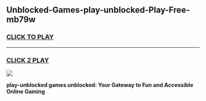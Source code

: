 
## Unblocked-Games-play-unblocked-Play-Free-mb79w
<h3>
<a href="https://premium76.site?title=play-unblocked&ref=10A">CLICK TO PLAY</a></h3>
<hr>

<h3>
<a href="https://premium76.site?title=play-unblocked&ref=10A">CLICK 2 PLAY</a>
  
</h3>

<a href="https://premium76.site?title=play-unblocked&ref=10A"><img src="https://clearcache.store/games.png"></a>


**play-unblocked games unblocked: Your Gateway to Fun and Accessible Online Gaming**
